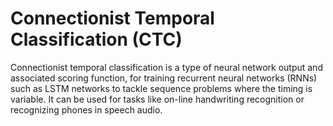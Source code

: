 Connectionist Temporal Classification (CTC)
===========================================
Connectionist temporal classification is a type of neural network output and associated scoring function, for training recurrent neural networks (RNNs) such as LSTM networks to tackle sequence problems where the timing is variable. It can be used for tasks like on-line handwriting recognition or recognizing phones in speech audio.
